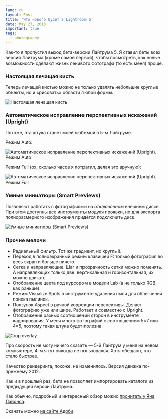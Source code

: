 ```yaml
---
lang: ru
layout: Post
title: 'Что нового будет в Lightroom 5'
date: May 27, 2013
important: true
tags:
  - photography
---
```


Как-то я пропустил выход бета-версии Лайтрума 5. Я ставил беты всех версий Лайтрума (кроме самой первой), чтобы посмотреть, как новые возможности сделают жизнь ленивого фотографа (то есть меня) проще.

### Настоящая лечащая кисть

Теперь лечащей кистью можно не только удалять небольшие круглые объекты, но и «рисовать» области любой формы.

![Настоящая лечащая кисть](upload://healing-brush.jpg)

### Автоматическое исправление перспективных искажений (Upright)

Похоже, эта штука станет моей любимой в 5-м Лайтруме.

Режим Auto:

![Автоматическое исправление перспективных искажений (Upright). Режим Auto](upload://upright-auto.jpg)

Режим Full (ох, сколько часов я потратил, делая это вручную):

![Автоматическое исправление перспективных искажений (Upright). Режим Full](upload://upright-full.jpg)

### Умные миниатюры (Smart Previews)

Позволяют работать с фотографиями на *отключенном* внешнем диске. При этом доступны все инструменты модуля проявки, но для экспорта полноразмерного изображения придётся подключить диск.

![Умные миниатюры (Smart Previews)](upload://smart-previews.png)

### Прочие мелочи

- Радиальный фильтр. Тот же градиент, но круглый.
- Переход в полноэкранный режим клавишей F: только фотография во весь экран и больше ничего.
- Сетка и направляющие. Шаг и прозрачность сетки можно поменять. А направляющих только две: вертикальная и горизонтальная, их можно двигать.
- Отображение цвета под курсором в модели Lab (а не только RGB, как раньше).
- Режим Visualize Spots в инструменте удаления пыли для облегчения поиска пылинок.
- Ползунок Aspect в ручной коррекции перспективы. Делает фотографию уже или шире. Работает и совместно с Upright.
- Отображение разных соотношений сторон в инструменте кадрирования. У меня много фотографий с соотношением 5×7 или 4×5, поэтому такая штука будет полезна.

![Сrop overlay](upload://crop-overlay.jpg)

Про скорость не могу ничего сказать — 5-й Лайтрум у меня на новом компьютере, 4-м я тут никогда не пользовался. Хотя обещают, что стало быстрее.

Качество рендеринга, похоже, не изменилось. Версия движка по-прежнему 2012.

Как и в прошлый раз, бета не позволяет импортировать каталоги из предыдущей версии Лайтрума.

Как обычно, подробный и интересный обзор можно [прочитать у Яна Лайонса](http://www.computer-darkroom.com/lr5_beta_preview/lr5-preview-1.htm).

Скачать можно [на сайте Адоби](http://labs.adobe.com/technologies/lightroom5/).
